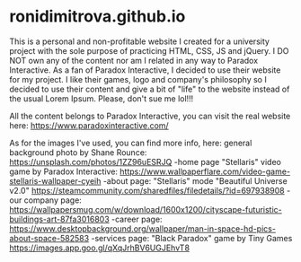 # ronidimitrova.github.io
This is a personal and non-profitable website I created for a university project with the sole purpose of practicing HTML, CSS, JS and jQuery. I DO NOT own any of the content nor am I related in any way to Paradox Interactive.
As a fan of Paradox Interactive, I decided to use their website for my project. I like their games, logo and company's philosophy so I decided to use their content and give a bit of "life" to the website instead of the usual Lorem Ipsum. Please, don't sue me lol!!!

All the content belongs to Paradox Interactive, you can visit the real website here: https://www.paradoxinteractive.com/

As for the images I've used, you can find more info, here:
general background photo by Shane Rounce: https://unsplash.com/photos/1ZZ96uESRJQ
-home page "Stellaris" video game by Paradox Interactive: https://www.wallpaperflare.com/video-game-stellaris-wallpaper-cyeih
-about page: "Stellaris" mode "Beautiful Universe v2.0" https://steamcommunity.com/sharedfiles/filedetails/?id=697938908
-our company page: https://wallpapersmug.com/w/download/1600x1200/cityscape-futuristic-buildings-art-87fa3016803
-career page: https://www.desktopbackground.org/wallpaper/man-in-space-hd-pics-about-space-582583
-services page: "Black Paradox" game by Tiny Games https://images.app.goo.gl/qXqJrhBV6UGJEhvT8


